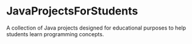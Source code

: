 # JavaProjectsForStudents
A collection of Java projects designed for educational purposes to help students learn programming concepts.
